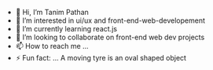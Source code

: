 - 👋 Hi, I’m Tanim Pathan
- 👀 I’m interested in ui/ux and front-end-web-developement
- 🌱 I’m currently learning  react.js
- 💞️ I’m looking to collaborate on front-end web dev projects
- 📫 How to reach me ...
- ⚡ Fun fact: ... A moving tyre is an oval shaped object

<!---
TAN-Ultra-101/TAN-Ultra-101 is a ✨ special ✨ repository because its `README.md` (this file) appears on your GitHub profile.
You can click the Preview link to take a look at your changes.
--->

